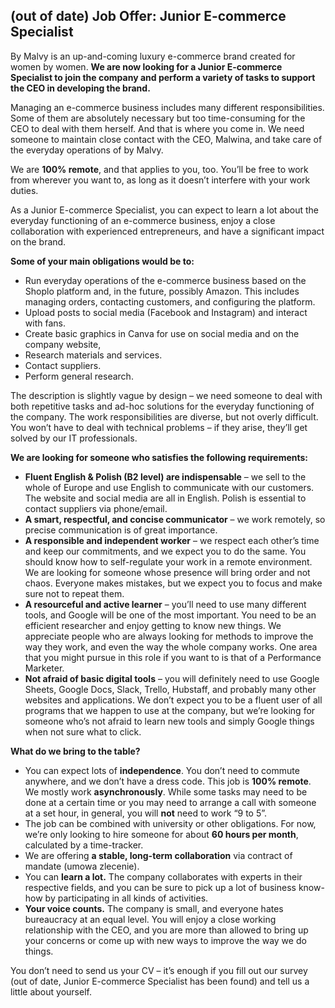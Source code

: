 ## (out of date) Job Offer: Junior E-commerce Specialist

By Malvy is an up-and-coming luxury e-commerce brand created for women by women. **We are now looking for a Junior E-commerce Specialist to join the company and perform a variety of tasks to support the CEO in developing the brand.**

Managing an e-commerce business includes many different responsibilities. Some of them are absolutely necessary but too time-consuming for the CEO to deal with them herself. And that is where you come in. We need someone to maintain close contact with the CEO, Malwina, and take care of the everyday operations of by Malvy.

We are **100% remote**, and that applies to you, too. You’ll be free to work from wherever you want to, as long as it doesn’t interfere with your work duties.

As a Junior E-commerce Specialist, you can expect to learn a lot about the  everyday functioning of an e-commerce business, enjoy a close collaboration with experienced entrepreneurs, and have a significant impact on the brand.

**Some of your main obligations would be to:**
- Run everyday operations of the e-commerce business based on the Shoplo platform and, in the future, possibly Amazon. This includes managing orders, contacting customers, and configuring the platform.
- Upload posts to social media (Facebook and Instagram) and interact with fans.
- Create basic graphics in Canva for use on social media and on the company website,
- Research materials and services.
- Contact suppliers.
- Perform general research.

The description is slightly vague by design – we need someone to deal with both repetitive tasks and ad-hoc solutions for the everyday functioning of the company. The work responsibilities are diverse, but not overly difficult. You won’t have to deal with technical problems – if they arise, they’ll get solved by our IT professionals.

**We are looking for someone who satisfies the following requirements:**
- **Fluent English & Polish (B2 level) are indispensable** – we sell to the whole of Europe and use English to communicate with our customers. The website and social media are all in English. Polish is essential to contact suppliers via phone/email.
- **A smart, respectful, and concise communicator** – we work remotely, so precise communication is of great importance.
- **A responsible and independent worker** – we respect each other’s time and keep our commitments, and we expect you to do the same. You should know how to self-regulate your work in a remote environment. We are looking for someone whose presence will bring order and not chaos. Everyone makes mistakes, but we expect you to focus and make sure not to repeat them.
- **A resourceful and active learner** – you’ll need to use many different tools, and Google will be one of the most important. You need to be an efficient researcher and enjoy getting to know new things. We appreciate people who are always looking for methods to improve the way they work, and even the way the whole company works. One area that you might pursue in this role if you want to is that of a Performance Marketer.
- **Not afraid of basic digital tools** – you will definitely need to use Google Sheets, Google Docs, Slack, Trello, Hubstaff, and probably many other websites and applications. We don’t expect you to be a fluent user of all programs that we happen to use at the company, but we’re looking for someone who’s not afraid to learn new tools and simply Google things when not sure what to click.

**What do we bring to the table?**
- You can expect lots of **independence**. You don’t need to commute anywhere, and we don’t have a dress code. This job is **100% remote**. We mostly work **asynchronously**. While some tasks may need to be done at a certain time or you may need to arrange a call with someone at a set hour, in general, you will **not** need to work “9 to 5”.
- The job can be combined with university or other obligations. For now, we’re only looking to hire someone for about **60 hours per month**, calculated by a time-tracker. 
- We are offering **a stable, long-term collaboration** via contract of mandate (umowa zlecenie).
- You can **learn a lot.** The company collaborates with experts in their respective fields, and you can be sure to pick up a lot of business know-how by participating in all kinds of activities.
- **Your voice counts.** The company is small, and everyone hates bureaucracy at an equal level. You will enjoy a close working relationship with the CEO, and you are more than allowed to bring up your concerns or come up with new ways to improve the way we do things.

You don’t need to send us your CV – it’s enough if you fill out our survey (out of date, Junior E-commerce Specialist has been found) and tell us a little about yourself.
